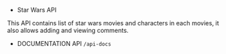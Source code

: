 * Star Wars API

This API contains list of star wars movies and characters in each movies, it also allows adding and viewing comments.

* DOCUMENTATION API
`/api-docs`
